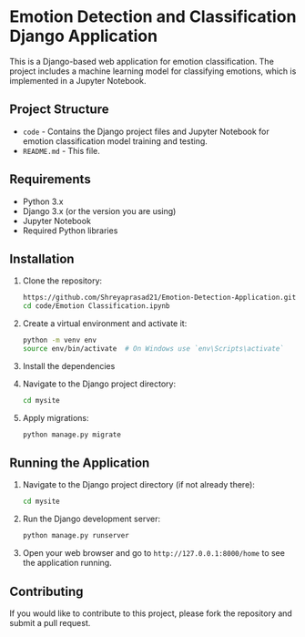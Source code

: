 # Emotion Detection and Classification Django Application

This is a Django-based web application for emotion classification. The project includes a machine learning model for classifying emotions, which is implemented in a Jupyter Notebook.
                  
## Project Structure

- `code` - Contains the Django project files and Jupyter Notebook for emotion classification model training and testing.           
- `README.md` - This file.

## Requirements                    
                                     
- Python 3.x   
- Django 3.x (or the version you are using)
- Jupyter Notebook              
- Required Python libraries 
                                     
## Installation
  
1. Clone the repository:
    
    ```bash
    https://github.com/Shreyaprasad21/Emotion-Detection-Application.git
    cd code/Emotion Classification.ipynb
    ```

2. Create a virtual environment and activate it:

    ```bash
    python -m venv env
    source env/bin/activate  # On Windows use `env\Scripts\activate`
    ```

3. Install the dependencies

4. Navigate to the Django project directory:

    ```bash
    cd mysite
    ```

5. Apply migrations:

    ```bash
    python manage.py migrate
    ```

## Running the Application

1. Navigate to the Django project directory (if not already there):

    ```bash
    cd mysite
    ```

2. Run the Django development server:

    ```bash
    python manage.py runserver
    ```

3. Open your web browser and go to `http://127.0.0.1:8000/home` to see the application running.

## Contributing

If you would like to contribute to this project, please fork the repository and submit a pull request.
